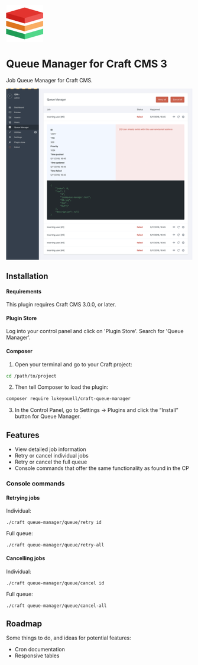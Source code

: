 <img src="src/icon.svg" alt="icon" width="100" height="100">

# Queue Manager for Craft CMS 3

Job Queue Manager for Craft CMS.

<img src="resources/screenshots/cp.png" alt="cp">

## Installation

#### Requirements

This plugin requires Craft CMS 3.0.0, or later.

#### Plugin Store

Log into your control panel and click on 'Plugin Store'. Search for 'Queue Manager'.

#### Composer

1. Open your terminal and go to your Craft project:

```bash
cd /path/to/project
```

2. Then tell Composer to load the plugin:

```bash
composer require lukeyouell/craft-queue-manager
```

3. In the Control Panel, go to Settings → Plugins and click the “Install” button for Queue Manager.

## Features

- View detailed job information
- Retry or cancel individual jobs
- Retry or cancel the full queue
- Console commands that offer the same functionality as found in the CP

### Console commands

#### Retrying jobs

Individual:

```
./craft queue-manager/queue/retry id
```

Full queue:
```
./craft queue-manager/queue/retry-all
```

#### Cancelling jobs

Individual:

```
./craft queue-manager/queue/cancel id
```

Full queue:
```
./craft queue-manager/queue/cancel-all
```

## Roadmap

Some things to do, and ideas for potential features:

- Cron documentation
- Responsive tables
